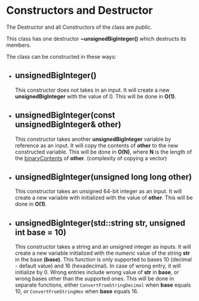 # Constructors and Destructor
The Destructor and all Constructors of the class are *public*.

This class has one destructor **~unsignedBigInteger()** which destructs its members.

The class can be constructed in these ways:

- ## unsignedBigInteger()
  This constructor does not takes in an input. It will create a new **unsignedBigInteger** with the value of 0. This will be done in **O(1)**.

- ## unsignedBigInteger(const unsignedBigInteger& other)
  This constructor takes another **unsignedBigInteger** variable by reference as an input. It will copy the contents of **other** to the new constructed variable.
  This will be done in **O(N)**, where **N** is the length of the [binaryContents](/Documentation/1.%20Members.md#binarycontents) of **other**. (complexity of copying a vector)

- ## unsignedBigInteger(unsigned long long other)
  This constructor takes an unsigned 64-bit integer as an input. It will create a new variable with initialized with the value of **other**. This will be done in **O(1)**.

- ## unsignedBigInteger(std::string str, unsigned int base = 10)
  This constructor takes a string and an unsigned integer as inputs. It will create a new variable initialized with the numeric value of the string **str** in the base **(base)**.
  This function is only supported to bases 10 (decimal - default value) and 16 (hexadecimal). In case of wrong entry, it will initialize by 0. 
  Wrong entries include wrong value of **str** in **base**, or wrong bases other than the supported ones.
  This will be done in separate functions, either `ConvertFromStringDecimal` when **base** equals 10, or `ConvertFromStringHex` when **base** equals 16.

